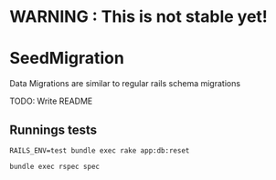 # WARNING : This is not stable yet!

# SeedMigration

Data Migrations are similar to regular rails schema migrations

TODO: Write README

## Runnings tests


```RAILS_ENV=test bundle exec rake app:db:reset```

```bundle exec rspec spec```
